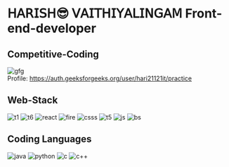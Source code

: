 <h1>𝖧𝖠𝖱𝖨𝖲𝖧😎 𝖵𝖠𝖨𝖳𝖧𝖨𝖸𝖠𝖫𝖨𝖭𝖦𝖠𝖬 Front-end-developer</h1>

<h2>Competitive-Coding</h2>

![gfg](https://github.com/harish02-04/harish02-04/assets/121707427/cf1465d0-00d4-4261-82f1-fd5b1b6f144e)
<br>
Profile: https://auth.geeksforgeeks.org/user/hari21121it/practice

<h2>Web-Stack</h2>

![t1](https://github.com/harish02-04/harish02-04/assets/121707427/69fd7e57-195e-4af7-b3c6-dd64041d0ef2)
![t6](https://github.com/harish02-04/harish02-04/assets/121707427/bac44178-98cf-46ba-bb38-ac8fdfda2400)
![react](https://github.com/harish02-04/harish02-04/assets/121707427/4e816790-b2b9-4cbe-8d7c-ded135bdedef)
![fire](https://github.com/harish02-04/harish02-04/assets/121707427/76c6fa62-fa5f-4d62-90e2-73f65cba71f1)
![csss](https://github.com/harish02-04/harish02-04/assets/121707427/585a2547-dba0-48fc-b478-56c27a5a8ddd)
![t5](https://github.com/harish02-04/harish02-04/assets/121707427/e35dea2d-de45-40f7-a33b-66493a39e9ae)
![js](https://github.com/harish02-04/harish02-04/assets/121707427/48c0d1ee-e6af-44f3-8054-45e23ba01ba9)
![bs](https://github.com/harish02-04/harish02-04/assets/121707427/b6e76aa9-3aad-4988-8f73-0a47886eb88a)

<h2>Coding Languages</h2>

![java](https://github.com/harish02-04/harish02-04/assets/121707427/4c98032e-ebb3-45a5-b9b0-a97bcd534181)
![python](https://github.com/harish02-04/harish02-04/assets/121707427/c975c8a0-f3ce-4bcf-b982-bb6b08574bef)
![c](https://github.com/harish02-04/harish02-04/assets/121707427/3807195b-529b-4041-9139-7b42475ef4eb)
![c++](https://github.com/harish02-04/harish02-04/assets/121707427/e0e57021-2dec-4f31-b561-68a54a570db2)






